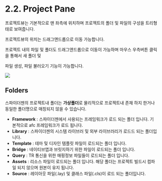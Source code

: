 # 2.2. Project Pane

프로젝트뷰는 기본적으로 맨 좌측에 위치하며 프로젝트의 폴더 및 파일의 구성을 트리형태로 보여줍니다.

프로젝트뷰의 위치는 드래그앤드롭으로 이동 가능합니다.

프로젝트 내의 파일 및 폴더도 드래그앤드롭으로 이동이 가능하며 마우스 우측버튼 클릭을 통해서 새 폴더 및

파일 생성, 파일 불러오기 기능이 가능합니다.

![](https://github.com/asoosoft/spidergen-guidebook/tree/eeac9656bff5b368e79bf9dad544cae218642e17/assets/프로젝트뷰.png)

## Folders

스파이더젠의 프로젝트내 폴더는 **가상폴더**로 물리적으로 프로젝트내 존재 하지 한거나 동일한 폴더명으로 매칭되지 않을 수 있습니다.

* **Framework** : 스파이더젠에서 사용되는 프레임워크가 로드 되는 폴더 입니다. 기본적으로 afc 프레임워크가 로드 됩니다.
* **Library** : 스파이더젠의 시스템 라이브러 및 외부 라이브러리가 로드드 되는 폴더입니다.
* **Template** : 테마 및 디자인 템플릿 파일이 로드되는 폴더 입니다.
* **Bridge** : 네이티브앱과 브릿지하기 위한 파일이 로드되는 폴더 입니다.
* **Query** : TR 통신을 위한 매핑정보 파일들이 로드되는 폴더 입니다.
* **Assets** : 리소스 파일이 로드되는 폴더 입니다. 해당 폴더는 프로젝트 빌드시 컴파일 되지 않으며 원본이 유지 됩니다.
* **Source** : 레이아웃 파일\(.lay\) 및 클래스 파일\(.cls\)이 로드 되는 폴더입니다.

